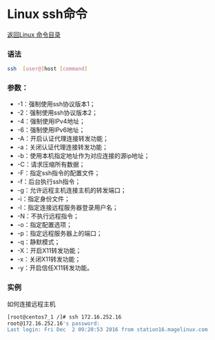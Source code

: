 # Linux ssh命令
[返回Linux 命令目录](11.Linux命令大全.md)

### 语法
```bash
ssh  [user@]host [command]
```

### 参数：
* -1：强制使用ssh协议版本1；
* -2：强制使用ssh协议版本2；
* -4：强制使用IPv4地址；
* -6：强制使用IPv6地址；
* -A：开启认证代理连接转发功能；
* -a：关闭认证代理连接转发功能；
* -b：使用本机指定地址作为对应连接的源ip地址；
* -C：请求压缩所有数据；
* -F：指定ssh指令的配置文件；
* -f：后台执行ssh指令；
* -g：允许远程主机连接主机的转发端口；
* -i：指定身份文件；
* -l：指定连接远程服务器登录用户名；
* -N：不执行远程指令；
* -o：指定配置选项；
* -p：指定远程服务器上的端口；
* -q：静默模式；
* -X：开启X11转发功能；
* -x：关闭X11转发功能；
* -y：开启信任X11转发功能。

### 实例

如何连接远程主机

```bash
[root@centos7_1 /]# ssh 172.16.252.16
root@172.16.252.16's password: 
Last login: Fri Dec  2 09:20:53 2016 from station16.magelinux.com
```